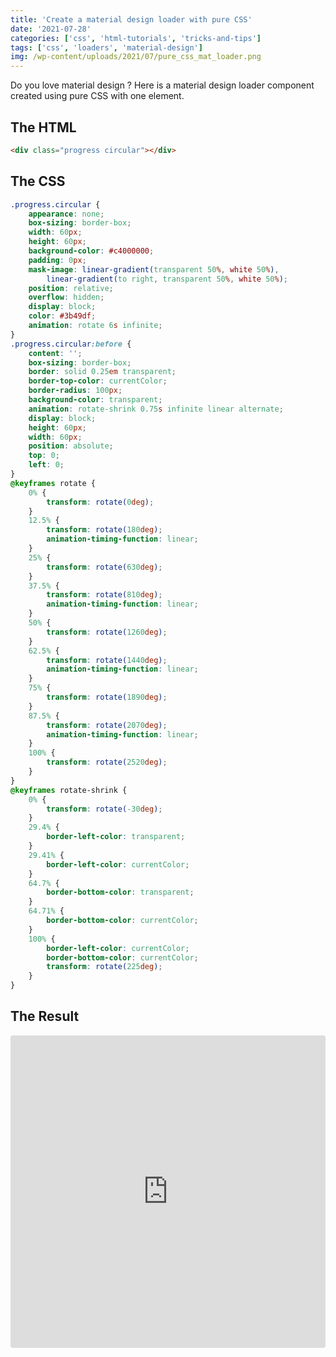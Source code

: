 ```yaml
---
title: 'Create a material design loader with pure CSS'
date: '2021-07-28'
categories: ['css', 'html-tutorials', 'tricks-and-tips']
tags: ['css', 'loaders', 'material-design']
img: /wp-content/uploads/2021/07/pure_css_mat_loader.png
---
```


Do you love material design ? Here is a material design loader component created using pure CSS with one element.

## The HTML

```html
<div class="progress circular"></div>
```

## The CSS

```css
.progress.circular {
	appearance: none;
	box-sizing: border-box;
	width: 60px;
	height: 60px;
	background-color: #c4000000;
	padding: 0px;
	mask-image: linear-gradient(transparent 50%, white 50%),
		linear-gradient(to right, transparent 50%, white 50%);
	position: relative;
	overflow: hidden;
	display: block;
	color: #3b49df;
	animation: rotate 6s infinite;
}
.progress.circular:before {
	content: '';
	box-sizing: border-box;
	border: solid 0.25em transparent;
	border-top-color: currentColor;
	border-radius: 100px;
	background-color: transparent;
	animation: rotate-shrink 0.75s infinite linear alternate;
	display: block;
	height: 60px;
	width: 60px;
	position: absolute;
	top: 0;
	left: 0;
}
@keyframes rotate {
	0% {
		transform: rotate(0deg);
	}
	12.5% {
		transform: rotate(180deg);
		animation-timing-function: linear;
	}
	25% {
		transform: rotate(630deg);
	}
	37.5% {
		transform: rotate(810deg);
		animation-timing-function: linear;
	}
	50% {
		transform: rotate(1260deg);
	}
	62.5% {
		transform: rotate(1440deg);
		animation-timing-function: linear;
	}
	75% {
		transform: rotate(1890deg);
	}
	87.5% {
		transform: rotate(2070deg);
		animation-timing-function: linear;
	}
	100% {
		transform: rotate(2520deg);
	}
}
@keyframes rotate-shrink {
	0% {
		transform: rotate(-30deg);
	}
	29.4% {
		border-left-color: transparent;
	}
	29.41% {
		border-left-color: currentColor;
	}
	64.7% {
		border-bottom-color: transparent;
	}
	64.71% {
		border-bottom-color: currentColor;
	}
	100% {
		border-left-color: currentColor;
		border-bottom-color: currentColor;
		transform: rotate(225deg);
	}
}
```

## The Result

<iframe src="https://codesandbox.io/embed/cocky-bose-kutu2?fontsize=14&amp;hidenavigation=1&amp;theme=dark" style="width:100%; height:500px; border:0; border-radius: 4px; overflow:hidden;" title="cocky-bose-kutu2" allow="accelerometer; ambient-light-sensor; camera; encrypted-media; geolocation; gyroscope; hid; microphone; midi; payment; usb; vr; xr-spatial-tracking" sandbox="allow-forms allow-modals allow-popups allow-presentation allow-same-origin allow-scripts"></iframe>
